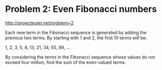 # Problem 2: Even Fibonacci numbers

http://projecteuler.net/problem=2


Each new term in the Fibonacci sequence is generated by adding the previous two terms.
By starting with 1 and 2, the first 10 terms will be:

1, 2, 3, 5, 8, 13, 21, 34, 55, 89, ...

By considering the terms in the Fibonacci sequence whose values do not exceed four million,
find the sum of the even-valued terms.

